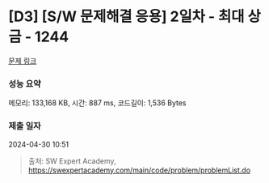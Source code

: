 # [D3] [S/W 문제해결 응용] 2일차 - 최대 상금 - 1244 

[문제 링크](https://swexpertacademy.com/main/code/problem/problemDetail.do?contestProbId=AV15Khn6AN0CFAYD) 

### 성능 요약

메모리: 133,168 KB, 시간: 887 ms, 코드길이: 1,536 Bytes

### 제출 일자

2024-04-30 10:51



> 출처: SW Expert Academy, https://swexpertacademy.com/main/code/problem/problemList.do